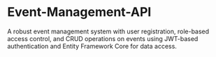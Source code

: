 # Event-Management-API
A robust event management system with user registration, role-based access control, and CRUD operations on events using JWT-based authentication and Entity Framework Core for data access.
